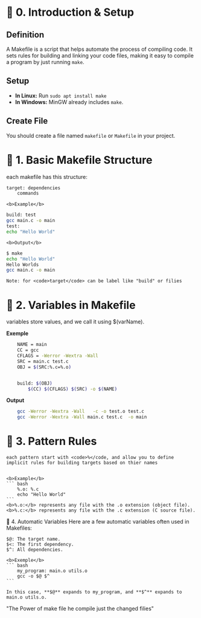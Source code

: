 # 📌 0. Introduction & Setup

## Definition
A Makefile is a script that helps automate the process of compiling code. 
It sets rules for building and linking your code files, 
making it easy to compile a program by just running `make`.

## Setup
- **In Linux:** Run `sudo apt install make`
- **In Windows:** MinGW already includes `make`.

## Create File
You should create a file named `makefile` or `Makefile` in your project.


# 📌 1. Basic Makefile Structure
each makefile has this structure:
	
```bash
target: dependencies
	commands
```
	
	<b>Example</b>

``` bash
build: test
gcc main.c -o main
test: 
echo "Hello World"
```
	<b>Output</b>
```bash
$ make
echo "Hello World"
Hello Worlds
gcc main.c -o main
```
	Note: for <code>target</code> can be label like "build" or filies

	
# 📌 2. Variables in Makefile
variables store values, and we call it using $(varName).

<b>Exemple</b>
```bash
	NAME = main
	CC = gcc
	CFLAGS = -Werror -Wextra -Wall
	SRC = main.c test.c 
	OBJ = $(SRC:%.c=%.o)


	build: $(OBJ)
		$(CC) $(CFLAGS) $(SRC) -o $(NAME)
```

<b>Output</b>

```bash
	gcc -Werror -Wextra -Wall   -c -o test.o test.c
	gcc -Werror -Wextra -Wall main.c test.c  -o main
```

# 📌 3. Pattern Rules
	each pattern start with <code>%</code, and allow you to define 
	implicit rules for building targets based on thier names


	<b>Example</b>
	``` bash
		%.o: %.c
		echo "Hello World"
	```
	<b>%.o:</b> represents any file with the .o extension (object file).
	<b>%.c:</b> represents any file with the .c extension (C source file).	 


📌 4. Automatic Variables
	Here are a few automatic variables often used in Makefiles:

	$@: The target name.
	$<: The first dependency.
	$^: All dependencies.

	<b>Exemple</b>
	``` bash
		my_program: main.o utils.o
    	gcc -o $@ $^
	```
	
	In this case, **$@** expands to my_program, and **$^** expands to main.o utils.o.



"The Power of make file he compile just the changed filies"














